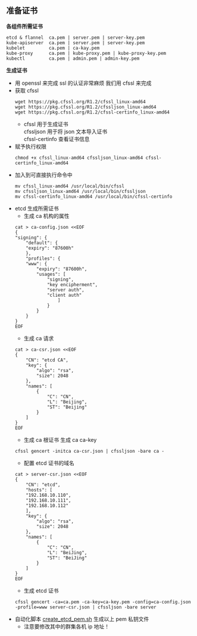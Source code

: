 ## 准备证书

__各组件所需证书__
```
etcd & flannel  ca.pem | server.pem | server-key.pem
kube-apiserver  ca.pem | server.pem | server-key.pem
kubelet         ca.pem | ca-kay.pem 
kube-proxy      ca.pem | kube-proxy.pem | kube-proxy-key.pem
kubectl         ca.pem | admin.pem | admin-key.pem
```
__生成证书__
* 用 openssl 来完成 ssl 的认证非常麻烦 我们用 cfssl 来完成
* 获取 cfssl
    ```
    wget https://pkg.cfssl.org/R1.2/cfssl_linux-amd64
    wget https://pkg.cfssl.org/R1.2/cfssljson_linux-amd64
    wget https://pkg.cfssl.org/R1.2/cfssl-certinfo_linux-amd64
    ```
    - cfssl 用于生成证书   
        cfssljson 用于将 json 文本导入证书  
        cfssl-certinfo 查看证书信息
* 赋予执行权限
    ```
    chmod +x cfssl_linux-amd64 cfssljson_linux-amd64 cfssl-certinfo_linux-amd64
    ```
* 加入到可直接执行命令中
    ```
    mv cfssl_linux-amd64 /usr/local/bin/cfssl
    mv cfssljson_linux-amd64 /usr/local/bin/cfssljson
    mv cfssl-certinfo_linux-amd64 /usr/local/bin/cfssl-certinfo
    ```
- etcd 生成所需证书 
    - 生成 ca 机构的属性
    ```
    cat > ca-config.json <<EOF
    {
    "signing": {
        "default": {
        "expiry": "87600h"
        },
        "profiles": {
        "www": {
            "expiry": "87600h",
            "usages": [
                "signing",
                "key encipherment",
                "server auth",
                "client auth"
                    ]
                }
            }
        }
    }
    EOF
    ```
    - 生成 ca 请求
    ```
    cat > ca-csr.json <<EOF
    {
        "CN": "etcd CA",
        "key": {
            "algo": "rsa",
            "size": 2048
        },
        "names": [
            {
                "C": "CN",
                "L": "Beijing",
                "ST": "Beijing"
            }
        ]
    }
    EOF
    ```
    - 生成 ca 根证书 生成 ca ca-key
    ```
    cfssl gencert -initca ca-csr.json | cfssljson -bare ca -
    ```
    - 配置 etcd 证书的域名
    ```
    cat > server-csr.json <<EOF
    {
        "CN": "etcd",
        "hosts": [
        "192.168.10.110",
        "192.168.10.111",
        "192.168.10.112"
        ],
        "key": {
            "algo": "rsa",
            "size": 2048
        },
        "names": [
            {
                "C": "CN",
                "L": "BeiJing",
                "ST": "BeiJing"
            }
        ]
    }
    EOF
    ```
    - 生成 etcd 证书
    ```
    cfssl gencert -ca=ca.pem -ca-key=ca-key.pem -config=ca-config.json -profile=www server-csr.json | cfssljson -bare server
    ```
* 自动化脚本 [create_etcd_pem.sh](https://github.com/lcePolarBear/Kubernetes_Basic_Config_Note/blob/master/config-files/create_etcd_pem.sh) 生成以上 pem 私钥文件
    - 注意要修改其中的群集各机 ip 地址！